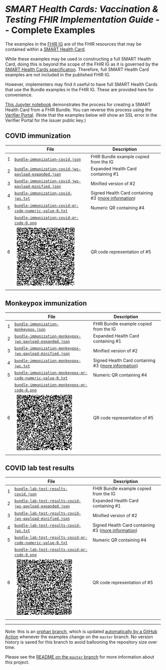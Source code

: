 # _SMART Health Cards: Vaccination & Testing FHIR Implementation Guide_ -- Complete Examples

The examples in the [FHIR IG](https://github.com/HL7/fhir-shc-vaccination-ig/tree/master/input/examples) are of the FHIR resources that may be contained within a [SMART Health Card](https://smarthealth.cards/).

While these examples may be used in constructing a full SMART Health Card, doing this is beyond the scope of the FHIR IG as it is governed by the [SMART Health Cards specification](https://spec.smarthealth.cards/). Therefore, full SMART Health Card examples are not included in the published FHIR IG.

However, implementers may find it useful to have full SMART Health Cards that use the Bundle examples in the FHIR IG. These are provided here for convenience.

[This Jupyter notebook](https://github.com/dvci/health-cards-walkthrough/blob/main/SMART%20Health%20Cards.ipynb) demonstrates the process for creating a SMART Health Card from a FHIR Bundle. You can reverse this process using the [Verifier Portal](https://demo-portals.smarthealth.cards/VerifierPortal.html). (Note that the examples below will show an SSL error in the Verifier Portal for the issuer public key.)

## COVID immunization

| |File|Description|
|-|-|-|
|1|[`bundle-immunization-covid.json`](bundle-immunization-covid.json)|FHIR Bundle example copied from the IG|
|2|[`bundle-immunization-covid-jws-payload-expanded.json`](bundle-immunization-covid-jws-payload-expanded.json)|Expanded Health Card containing #1|
|3|[`bundle-immunization-covid-jws-payload-minified.json`](bundle-immunization-covid-jws-payload-minified.json)|Minified version of #2|
|4|[`bundle-immunization-covid-jws.txt`](bundle-immunization-covid-jws.txt)|Signed Health Card containing #3 ([more information](https://spec.smarthealth.cards/#health-cards-are-encoded-as-compact-serialization-json-web-signatures-jws))
|5|[`bundle-immunization-covid-qr-code-numeric-value-0.txt`](bundle-immunization-covid-qr-code-numeric-value-0.txt)|Numeric QR containing #4|
|6|[`bundle-immunization-covid-qr-code-0.png`](bundle-immunization-covid-qr-code-0.png)<br>![](https://github.com/HL7/fhir-shc-vaccination-ig/raw/master-examples/bundle-immunization-covid-qr-code-0.png)|QR code representation of #5|


## Monkeypox immunization

| |File|Description|
|-|-|-|
|1|[`bundle-immunization-monkeypox.json`](bundle-immunization-monkeypox.json)|FHIR Bundle example copied from the IG|
|2|[`bundle-immunization-monkeypox-jws-payload-expanded.json`](bundle-immunization-monkeypox-jws-payload-expanded.json)|Expanded Health Card containing #1|
|3|[`bundle-immunization-monkeypox-jws-payload-minified.json`](bundle-immunization-monkeypox-jws-payload-minified.json)|Minified version of #2|
|4|[`bundle-immunization-monkeypox-jws.txt`](bundle-immunization-monkeypox-jws.txt)|Signed Health Card containing #3 ([more information](https://spec.smarthealth.cards/#health-cards-are-encoded-as-compact-serialization-json-web-signatures-jws))
|5|[`bundle-immunization-monkeypox-qr-code-numeric-value-0.txt`](bundle-immunization-monkeypox-qr-code-numeric-value-0.txt)|Numeric QR containing #4|
|6|[`bundle-immunization-monkeypox-qr-code-0.png`](bundle-immunization-monkeypox-qr-code-0.png)<br>![](https://github.com/HL7/fhir-shc-vaccination-ig/raw/master-examples/bundle-immunization-monkeypox-qr-code-0.png)|QR code representation of #5|

## COVID lab test results

| |File|Description|
|-|-|-|
|1|[`bundle-lab-test-results-covid.json`](bundle-lab-test-results-covid.json)|FHIR Bundle example copied from the IG|
|2|[`bundle-lab-test-results-covid-jws-payload-expanded.json`](bundle-lab-test-results-covid-jws-payload-expanded.json)|Expanded Health Card containing #1|
|3|[`bundle-lab-test-results-covid-jws-payload-minified.json`](bundle-lab-test-results-covid-jws-payload-minified.json)|Minified version of #2|
|4|[`bundle-lab-test-results-covid-jws.txt`](bundle-lab-test-results-covid-jws.txt)|Signed Health Card containing #3 ([more information](https://spec.smarthealth.cards/#health-cards-are-encoded-as-compact-serialization-json-web-signatures-jws))
|5|[`bundle-lab-test-results-covid-qr-code-numeric-value-0.txt`](bundle-lab-test-results-covid-qr-code-numeric-value-0.txt)|Numeric QR containing #4|
|6|[`bundle-lab-test-results-covid-qr-code-0.png`](bundle-lab-test-results-covid-qr-code-0.png)<br>![](https://github.com/HL7/fhir-shc-vaccination-ig/raw/master-examples/bundle-lab-test-results-covid-qr-code-0.png)|QR code representation of #5|

----

Note: this is an [orphan branch](https://git-scm.com/docs/git-checkout#Documentation/git-checkout.txt---orphanltnew-branchgt), which is updated [automatically by a GitHub Action](https://github.com/HL7/fhir-shc-vaccination-ig/blob/master/.github/workflows/generate-examples.yml) whenever the examples change on the `master` branch. No version history is saved for this branch to avoid ballooning the repository size over time.

Please see the [README on the `master` branch](https://github.com/HL7/fhir-shc-vaccination-ig/tree/master) for more information about this project.
